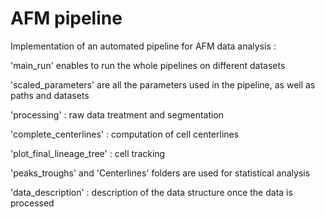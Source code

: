 # AFM pipeline
Implementation of an automated pipeline for AFM data analysis : 

'main_run' enables to run the whole pipelines on different datasets

'scaled_parameters' are all the parameters used in the pipeline, as well as paths and datasets

'processing' : raw data treatment and segmentation

'complete_centerlines' : computation of cell centerlines

'plot_final_lineage_tree' : cell tracking 

'peaks_troughs' and 'Centerlines' folders are used for statistical analysis

'data_description' : description of the data structure once the data is processed
